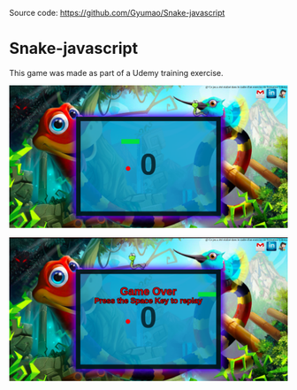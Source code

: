 Source code: https://github.com/Gyumao/Snake-javascript

# Snake-javascript
 
This game was made as part of a Udemy training exercise.

![50% center](https://github.com/Gyumao/Snake-javascript/blob/master/Pictures/Capture%20d%E2%80%99%C3%A9cran%20de%202019-11-07%2000-09-29.png)

![50% center](https://github.com/Gyumao/Snake-javascript/blob/master/Pictures/Capture%20d%E2%80%99%C3%A9cran%20de%202019-11-07%2000-09-22.png)
